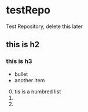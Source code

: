 # testRepo
Test Repository, delete this later

## this is h2

### this is h3

* bullet
* another item
 

0. tis is a numbred list
0.
1.
